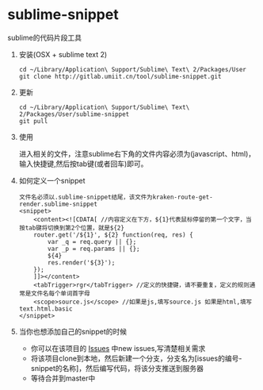 # sublime-snippet

sublime的代码片段工具

1. 安装(OSX + sublime text 2)
	
	```
	cd ~/Library/Application\ Support/Sublime\ Text\ 2/Packages/User
	git clone http://gitlab.umiit.cn/tool/sublime-snippet.git
	```

2. 更新

	```
	cd ~/Library/Application\ Support/Sublime\ Text\ 2/Packages/User/sublime-snippet
	git pull
	```

3. 使用

	进入相关的文件，注意sublime右下角的文件内容必须为(javascript、html)，输入快捷键,然后按tab键(或者回车)即可。

4. 如何定义一个snippet

	```
	文件名必须以.sublime-snippet结尾，该文件为kraken-route-get-render.sublime-snippet
	<snippet>
		<content><![CDATA[ //内容定义在下方，${1}代表鼠标停留的第一个文字，当按tab键将切换到第2个位置，就是${2}
		router.get('/${1}', ${2} function(req, res) {
			var _q = req.query || {};
			var _p = req.params || {};
			${4}
			res.render('${3}');
		});
		]]></content>
		<tabTrigger>rgr</tabTrigger> //定义的快捷键，请不要重复，定义的规则通常是文件名每个单词首字母
		<scope>source.js</scope> //如果是js,填写source.js 如果是html,填写text.html.basic
	</snippet>
	```

5. 当你也想添加自己的snippet的时候
	* 你可以在该项目的 [Issues](http://gitlab.umiit.cn/tool/sublime-snippet/issues) 中new issues,写清楚相关需求
	* 将该项目clone到本地，然后新建一个分支，分支名为[issues的编号-snippet的名称]，然后编写代码，将该分支推送到服务器
	* 等待合并到master中